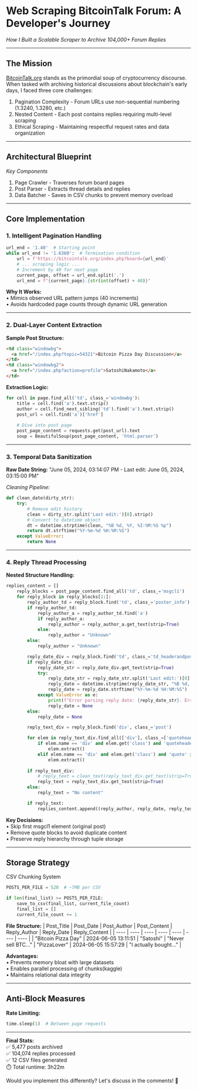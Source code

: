 ﻿---
Title: Data Scrapy Process (by “Group 9”)
Date: 2025-03-08 10:00
Category: Reflective Report
Tags: Group FIN-TANSTIC WIZARDS
---

# Web Scraping BitcoinTalk Forum: A Developer's Journey
*How I Built a Scalable Scraper to Archive 104,000+ Forum Replies*

---

## The Mission
[BitcoinTalk.org](https://bitcointalk.org/) stands as the primordial soup of cryptocurrency discourse. When tasked with archiving historical discussions about blockchain's early days, I faced three core challenges:
1.	Pagination Complexity - Forum URLs use non-sequential numbering (1.3240, 1.3280, etc.)
2.	Nested Content - Each post contains replies requiring multi-level scraping
3.	Ethical Scraping - Maintaining respectful request rates and data organization

---

## Architectural Blueprint
*Key Components*
1.	Page Crawler - Traverses forum board pages
2.	Post Parser - Extracts thread details and replies
3.	Data Batcher - Saves in CSV chunks to prevent memory overload
 
---

## Core Implementation
### 1. Intelligent Pagination Handling
```python
url_end = '1.40'  # Starting point
while url_end != '1.6360':  # Termination condition
    url = f'https://bitcointalk.org/index.php?board={url_end}'
    # ... scraping logic ...
    # Increment by 40 for next page
    current_page, offset = url_end.split('.')
    url_end = f"{current_page}.{str(int(offset) + 40)}"  
```
**Why It Works:**  
•	Mimics observed URL pattern jumps (40 increments)  
•	Avoids hardcoded page counts through dynamic URL generation


---

### 2. Dual-Layer Content Extraction

**Sample Post Structure:**
```html
<td class="windowbg">
  <a href="/index.php?topic=54321">Bitcoin Pizza Day Discussion</a>
</td>
<td class="windowbg2">
  <a href="/index.php?action=profile">SatoshiNakamoto</a>
</td>
```

**Extraction Logic:**
```python
for cell in page.find_all('td', class_='windowbg'):
    title = cell.find('a').text.strip()
    author = cell.find_next_sibling('td').find('a').text.strip()
    post_url = cell.find('a')['href']
    
    # Dive into post page
    post_page_content = requests.get(post_url).text
    soup = BeautifulSoup(post_page_content, 'html.parser')
```

---

### 3. Temporal Data Sanitization

**Raw Date String:**
"June 05, 2024, 03:14:07 PM - Last edit: June 05, 2024, 03:15:00 PM"

*Cleaning Pipeline:*
```python
def clean_date(dirty_str):
    try:
        # Remove edit history
        clean = dirty_str.split('Last edit:')[0].strip()  
        # Convert to datetime object
        dt = datetime.strptime(clean, "%B %d, %Y, %I:%M:%S %p")  
        return dt.strftime("%Y-%m-%d %H:%M:%S")
    except ValueError:
        return None
```

---

### 4. Reply Thread Processing

**Nested Structure Handling:**
```python
replies_content = []
    reply_blocks = post_page_content.find_all('td', class_='msgcl1')
    for reply_block in reply_blocks[1:]:
        reply_author_td = reply_block.find('td', class_='poster_info')
        if reply_author_td:
            reply_author_a = reply_author_td.find('a')
            if reply_author_a:
                reply_author = reply_author_a.get_text(strip=True)
            else:
                reply_author = "Unknown"
        else:
            reply_author = "Unknown"

        reply_date_div = reply_block.find('td', class_='td_headerandpost').find('div', class_='smalltext')
        if reply_date_div:
            reply_date_str = reply_date_div.get_text(strip=True)
            try:
                reply_date_str = reply_date_str.split('Last edit:')[0].strip()
                reply_date = datetime.strptime(reply_date_str, "%B %d, %Y, %I:%M:%S %p")
                reply_date = reply_date.strftime("%Y-%m-%d %H:%M:%S")
            except ValueError as e:
                print(f"Error parsing reply date: {reply_date_str}. Error: {e}")
                reply_date = None
        else:
            reply_date = None

        reply_text_div = reply_block.find('div', class_='post')

        for elem in reply_text_div.find_all(['div'], class_=['quoteheader', 'quote']):
            if elem.name == 'div' and elem.get('class') and 'quoteheader' in elem.get('class'):
                elem.extract()
            elif elem.name == 'div' and elem.get('class') and 'quote' in elem.get('class'):
                elem.extract()
        
        if reply_text_div:
            # reply_text = clean_text(reply_text_div.get_text(strip=True))
            reply_text = reply_text_div.get_text(strip=True)
        else:
            reply_text = "No content"

        if reply_text:
            replies_content.append((reply_author, reply_date, reply_text))
```
**Key Decisions:**  
•	Skip first msgcl1 element (original post)  
•	Remove quote blocks to avoid duplicate content  
•	Preserve reply hierarchy through tuple storage

---

## Storage Strategy
CSV Chunking System
```python
POSTS_PER_FILE = 520  # ~7MB per CSV

if len(final_list) >= POSTS_PER_FILE:
    save_to_csv(final_list, current_file_count)
    final_list = []
    current_file_count += 1
```
**File Structure:**
| Post_Title | Post_Date | Post_Author | Post_Content | Reply_Author | Reply_Date | Reply_Content |
| ---- | ---- | ---- | ---- | ---- | ---- | ---- |
| "Bitcoin Pizza Day" | 2024-06-05 13:11:51 | "Satoshi" | "Never sell BTC..." | "PizzaLover" | 2024-06-05 15:57:29 | "I actually bought..." |

**Advantages:**  
•	Prevents memory bloat with large datasets  
•	Enables parallel processing of chunks(kaggle)  
•	Maintains relational data integrity

---

## Anti-Block Measures
**Rate Limiting:**
```python
time.sleep(1)  # Between page requests
```
---

**Final Stats:**  
✅ 5,477 posts archived  
✅ 104,074 replies processed  
✅ 12 CSV files generated  
⏱️ Total runtime: 3h22m  

Would you implement this differently? Let's discuss in the comments! 🚀

